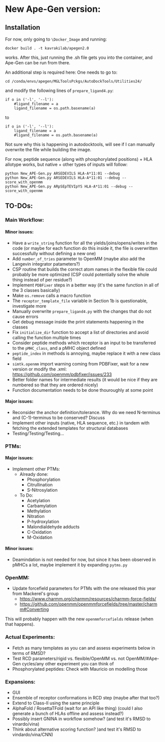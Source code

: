 # New Ape-Gen version:

## Installation

For now, only going to `\Docker_Image` and running:
```
docker build . -t kavrakilab/apegen2.0
```

works. After this, just running the .sh file gets you into the container, and Ape-Gen can be run from there. 

An additional step is required here: One needs to go to:

```
cd /conda/envs/apegen/MGLToolsPckgs/AutoDockTools/Utilities24/
```

and modify the following lines of `prepare_ligand4.py`:

```
if o in ('-l', '--l'):
	#ligand_filename = a
	ligand_filename = os.path.basename(a) 
```

to

```
if o in ('-l', '--l'):
	ligand_filename = a
	#ligand_filename = os.path.basename(a)
```
Not sure why this is happening in autodocktools, will see if I can manually overwrite the file while building the image. 


For now, peptide sequence (along with phosphorylated positions) + HLA allotype works, but native + other types of inputs will follow:

```
python New_APE-Gen.py ARSEDEVILS HLA-A*11:01 --debug
python New_APE-Gen.py ARSEDEVILS HLA-A*11:01 --debug --score_with_openmm
python New_APE-Gen.py ARpSEpTEVIpYS HLA-A*11:01 --debug --score_with_openmm
```

## TO-DOs:

### Main Workflow:

#### Minor issues:
- Have a `write_string` function for all the yields/joins/opens/writes in the code (or maybe for each function do this inside it, the file is overwritten successfully without defining a new one)
- Add `number_of_tries` parameter to OpenMM (maybe also add the Langevin integrator patameters?)
- CSP routine that builds the correct atom names in the flexible file could probably be more optimized (CSP could potentially solve the whole thing instead of per residue?)
- Implement `PDBFixer` steps in a better way (it's the same function in all of the 3 classes basically)
- Make `os.remove` calls a macro function
- The `receptor_template_file` variable in Section 1b is questionable, investigate more
- Manually overwrite `prepare_ligand4.py` with the changes that do not cause errors
- Get debug message inside the print statements happening in the classes
- Fix `initialize_dir` function to accept a list of directories and avoid calling the function multiple times
- Consider peptide methods which receptor is an input to be transferred to the `pMHC_class`, and a pMHC object defined
- `peptide_index` in methods is annoying, maybe replace it with a new class field
- `simtk.openmm` import warning coming from PDBFixer, wait for a new version or modify the .xml: https://github.com/openmm/pdbfixer/issues/233
- Better folder names for intermediate results (it would be nice if they are numbered so that they are ordered nicely)
- Function documentation needs to be done thouroughly at some point

#### Major issues:
- Reconsider the anchor definition/tolerance. Why do we need N-terminus and (C-1)-terminus to be conserved? Discuss
- Implement other inputs (native, HLA sequence, etc.) in tandem with fetching the extended templates for structural databases
- Testing/Testing/Testing...

### PTMs:

#### Major issues:
- Implement other PTMs:
	- Already done:
		- Phosphorylation
		- Citrullination
		- S-Nitrosylation
	- To Do:
		- Acetylation
		- Carbamylation
		- Methylation
		- Nitration
		- P-hydroxylation
		- Malondialdehyde adducts
		- C-Oxidation
		- M-Oxidation

#### Minor issues:
- Deamindation is not needed for now, but since it has been observed in pMHCs a lot, maybe implement it by expanding `pytms.py`

### OpenMM:
- Update forcefield parameters for PTMs with the one released this year from Mackerel's group
	- https://www.charmm.org/charmm/resources/charmm-force-fields/
	- https://github.com/openmm/openmmforcefields/tree/master/charmm#Converting

This will probably happen with the new `openmmforcefields` release (when that happens). 

### Actual Experiments:

- Fetch as many templates as you can and assess experiments below in terms of RMSD?
- Test RCD parameters/rigid vs. flexible/OpenMM vs. not OpenMM/#Ape-Gen cycles/any other experiment you can think of
- Phosphorylated peptides: Check with Mauricio on modelling those

### Expansions:

- GUI
- Ensemble of receptor conformations in RCD step (maybe after that too?)
- Extend to Class-II using the same principle
- AlphaFold / RosettaTFold (wait for an API like thing) (could I also generate a bunch of HLAs offline and assess instead?)
- Possibly insert GNINA in workflow somehow? (and test it's RMSD to vinardo/vina)
- Think about alternative scoring function? )and test it's RMSD to vindardo/vina/CNN)
